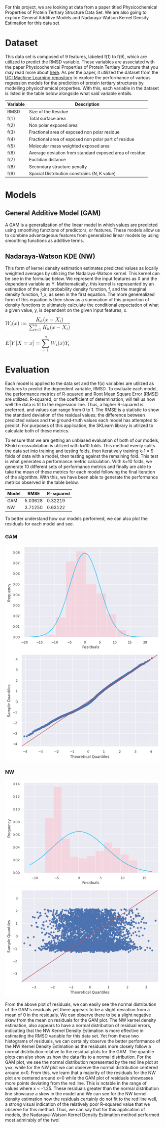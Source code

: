 For this project, we are looking at data from a paper titled Physicochemical Properties of Protein Tertiary Structure Data Set. We are also going to explore General Additive Models and Nadaraya-Watson Kernel Density Estimation for this data set.

# Dataset
This data set is composed of 9 features, labeled f(1) to f(9), which are utilized to predict the RMSD variable. These variables are associated with the paper Physicochemical 
Properties of Protein Tertiary Structure that you may read more about [here](https://learn-us-east-1-prod-fleet01-xythos.content.blackboardcdn.com/blackboard.learn.xythos.prod/571910f3bd595/4039444?X-Blackboard-Expiration=1617073200000&X-Blackboard-Signature=uRjHNQGWBUh3FV6EEyGE3fiTr6Jwqtv5q9adF6uUun8%3D&X-Blackboard-Client-Id=100852&response-cache-control=private%2C%20max-age%3D21600&response-content-disposition=inline%3B%20filename%2A%3DUTF-8%27%2740_IJMECE%25281%2529.pdf&response-content-type=application%2Fpdf&X-Amz-Algorithm=AWS4-HMAC-SHA256&X-Amz-Date=20210329T210000Z&X-Amz-SignedHeaders=host&X-Amz-Expires=21600&X-Amz-Credential=AKIAYDKQORRYTKBSBE4S%2F20210329%2Fus-east-1%2Fs3%2Faws4_request&X-Amz-Signature=06c80732ca5ddb2cc59ea385595a943fb50c97e51e7eda4b4bb7cf0cf1dbed59). As per the paper, it utilized the dataset from the [UCI Machine Learning repository](http://archive.ics.uci.edu/ml/datasets/Physicochemical+Properties+of+Protein+Tertiary+Structure) to 
explore the performance of various regression models for the prediction of protein tertiary structures by modelling physiochemical properties. With this, each variable 
in the dataset is listed in the table below alongside what said variable entails.

| Variable    |   Description   |
|------|-----|
|RMSD|Size of the Residue|
|f(1) |Total surface area |
|f(2) | Non polar exposed area|
|f(3) | Fractional area of exposed non polar residue|
|f(4) | Fractional area of exposed non polar part of residue|
|f(5) | Molecular mass weighted exposed area|
|f(6) | Average deviation from standard exposed area of residue|
|f(7) | Euclidian distance|
|f(8) | Secondary structure penalty|
|f(9) | Spacial Distribution constrains (N, K value)|

# Models
## General Additive Model (GAM)
A GAM is a generalization of the linear model in which values are predicted using smoothing functions of predictors, or features. These models allow us to combine advantageous 
features from generalized linear models by using smoothing functions as additive terms. 

## Nadaraya-Watson KDE (NW)
This form of kernel density estimation estimates predicted values as locally weighted averages by utilizing the Nadaraya-Watson kernel. This kernel can be see in the formulae 
below. We represent the input features as X and the dependent variable as Y. Mathematically, this kernel is represented by an estimation of the joint probability density 
function, f, and the marginal density function, f_x, as seen in the first equation. The more generealized form of this equation is then show as a summation of this proportion 
of density functions to ultimately calculate the conditional expectation of what a given value, y, is dependent on the given input features, x. 

![eqn1](https://raw.githubusercontent.com/caiettia/Thesis-Project/main/project_4/estimate_jointpdf.gif)

![eqn2](https://raw.githubusercontent.com/caiettia/Thesis-Project/main/project_4/nwkde_expectation.gif)

# Evaluation
Each model is applied to the data set and the f(x) variables are utilized as features to predict the dependent variable, RMSD. To evaluate each model, the performance metrics 
of R-squared and Root Mean Square Error (RMSE) are utilized. R-squared, or the coefficient of determination, will tell us how well the data is fit to the regression line.
Thus, a higher R-squared is preferred, and values can range from 0 to 1. The RMSE is a statistic to show the standard deviation of the residual values; the difference between 
predicted values and the ground-truth values each model has attempted to predict. For purposes of this application, the SKLearn library is utilized to calculate both of these 
metrics. 

To ensure that we are getting an unbiased evaluation of both of our models, KFold crossvalidation is utilized with k=10 folds. This method evenly splits the data set into 
training and testing folds, then iteratively training k-1 = 9 folds of data with a model, then testing against the remaining fold. This test is what generates a performance
metric calculation. With k=10 folds, we generate 10 different sets of performance metrics and finally are able to take the mean of these metrics for each model following the
final iteration of the algorithm. With this, we have been able to generate the performance metrics observed in the table below.

| Model | RMSE | R-squared |
|--------|--------|--------|
| GAM | 5.03628 | 0.32219| 
| NW | 3.71250 | 0.63122|

To better understand how our models performed, we can also plot the residuals for each model and see. 
### GAM
![residsnw](https://raw.githubusercontent.com/caiettia/Thesis-Project/main/project_4/GAM_residualsplot.png)
![resids nw](https://raw.githubusercontent.com/caiettia/Thesis-Project/main/project_4/resids_GAM.png)

### NW
![residsgam](https://raw.githubusercontent.com/caiettia/Thesis-Project/main/project_4/NWKernel_residualsplot.png)
![resids gam](https://raw.githubusercontent.com/caiettia/Thesis-Project/main/project_4/resids_NW.png)

From the above plot of residuals, we can easily see the normal distribution of the GAM's residuals yet there appears to be a slight deviation from a mean of 0 in the 
residuals. We can observe there to be a slight negative skew from the mean on residuals for the GAM plot. The NW kernel density estimation, also appears to have a normal 
distribution of residual errors, indicating that the NW Kernel Density Estimation is more effective in estimating the RMSD variable for this data set. Yet from these two 
histograms of residuals, we can certainly observe the better performance of the NW Kernel Density Estimation as the residuals more closely follow a normal distribution 
relative to the residual plots for the GAM.  The quantile plots can also show us how the data fits to a normal distribution. For the GAM plot, we see the normal distribution
represented by the red line plot at y=x, while for the NW plot we can observe the normal distribution centered around x=0. From this, we learn that a majority of the 
residuals for the NW plot are centered around x=0 while the GAM plot of residuals showcases more points deviating from the red line. This is notable in the range of values 
where x < -1.25. These residuals greater than the normal distribution line showcase a skew in the model and We can see for the NW kernel density estimation how the residuals 
certainly do not fit to the red line well, a strong visual indication of the relatively poor R-squared value that we observe for this method. Thus, we can say that for this 
application of models, the Nadaraya-Watson Kernel Density Estimation method performed most admirably of the two!
